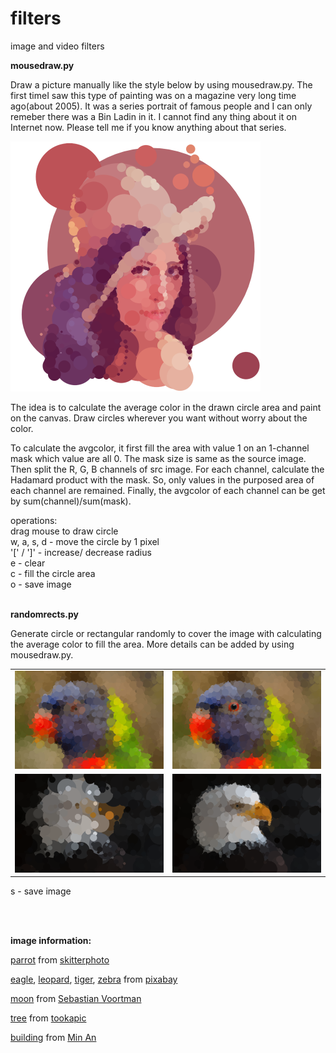 # filters
image and video filters

**mousedraw.py**

Draw a picture manually like the style below by using mousedraw.py. The first timeI saw this type of painting was on a magazine very long time ago(about 2005). It was a series portrait of famous people and I can only remeber there was a Bin Ladin in it. I cannot find any thing about it on Internet now. Please tell me if you know anything about that series.

<img src="sample/lena4.png" width="400">

The idea is to calculate the average color in the drawn circle area and paint on the canvas. Draw circles wherever you want without worry about the color.

To calculate the avgcolor, it first fill the area with value 1 on an 1-channel mask which value are all 0. The mask size is same as the source image. Then split the R, G, B channels of src image. For each channel, calculate the Hadamard product with the mask. So, only values in the purposed area of each channel are remained. Finally, the avgcolor of each channel can be get by sum(channel)/sum(mask).

operations:</br>
drag mouse to draw circle</br>
w, a, s, d - move the circle by 1 pixel</br>
'&#91;' / '&#93;' - increase/ decrease radius</br>
e - clear</br>
c - fill the circle area</br>
o - save image</br>
</br>

**randomrects.py**

Generate circle or rectangular randomly to cover the image with calculating the average color to fill the area.
More details can be added by using mousedraw.py.
<table>
  <tr>
    <td><img src="sample/parrot3.png" width="400px"></td>
    <td><img src="sample/parrot4.png" width="400px"></td>
  </tr>
  <tr>
    <td><img src="sample/eagle2.png" width="400px"></td>
    <td><img src="sample/eagle3.png" width="400px"></td>
  </tr>
</table>

s - save image


</br>
</br>

**image information:**

[parrot](https://www.pexels.com/photo/bird-flying-zoo-beak-9291/) from [skitterphoto](https://www.pexels.com/@skitterphoto)

[eagle](https://www.pexels.com/photo/usa-bald-eagle-portrait-close-53581/),
[leopard](https://www.pexels.com/photo/tiger-animal-39857/),
[tiger](https://www.pexels.com/photo/photo-of-a-tiger-roaring-38278/),
[zebra](https://www.pexels.com/photo/africa-animal-black-and-white-black-and-white-259351/) from [pixabay](https://www.pexels.com/@pixabay)

[moon](https://www.pexels.com/photo/full-moon-167762/) from [Sebastian Voortman](https://www.pexels.com/@sebastian)

[tree](https://www.pexels.com/photo/landscape-nature-sky-clouds-81413/) from [tookapic](https://www.pexels.com/@tookapic)

[building](https://www.pexels.com/photo/photography-of-city-buildings-941195/) from [Min An](https://www.pexels.com/@minan1398)
